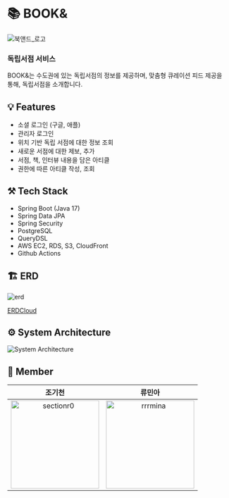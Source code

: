 # 📚 BOOK&

![북앤드_로고](https://user-images.githubusercontent.com/95139402/223629153-386099c7-0e38-4d34-986a-37aca5f7623d.png)

### 독립서점 서비스 
BOOK&는 수도권에 있는 독립서점의 정보를 제공하며, 맞춤형 큐레이션 피드 제공을 통해, 독립서점을 소개합니다.

## 💡 Features

- 소셜 로그인 (구글, 애플)
- 관리자 로그인
- 위치 기반 독립 서점에 대한 정보 조회
- 새로운 서점에 대한 제보, 추가
- 서점, 책, 인터뷰 내용을 담은 아티클
- 권한에 따른 아티클 작성, 조회

## ⚒️ Tech Stack

- Spring Boot (Java 17)
- Spring Data JPA
- Spring Security
- PostgreSQL
- QueryDSL
- AWS EC2, RDS, S3, CloudFront
- Github Actions

## 🏗 ERD
![erd](https://user-images.githubusercontent.com/95139402/223192729-7c54f7b2-783a-4f98-b338-bcfedb0ff535.png)

[ERDCloud](https://www.erdcloud.com/d/8s8xN7LFMBMhr5JmZ)

## ⚙️ System Architecture
![System Architecture](https://user-images.githubusercontent.com/95139402/223629261-145ba2b5-d28b-40e3-b708-a638f861b12a.png)

## 🙋 Member

|조기천|류민아|
|:-:|:-:|
|<img src="https://avatars.githubusercontent.com/u/55054505?v=4" alt="sectionr0" width="200" height="200">|<img src="https://avatars.githubusercontent.com/u/95139402?v=4" alt="rrrmina" width="200" height="200">|
